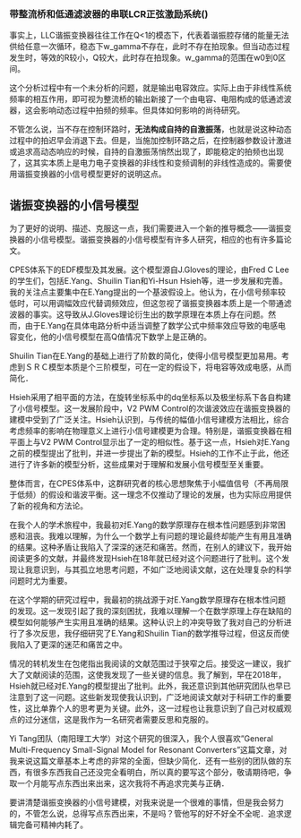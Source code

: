 ### 带整流桥和低通滤波器的串联LCR正弦激励系统()





























事实上，LLC谐振变换器往往工作在Q<1的模态下，代表着谐振腔存储的能量无法供给任意一次循环，稳态下w_gamma不存在，此时不存在拍现象。但当动态过程发生时，等效的R较小，Q较大，此时存在拍现象。w_gamma的范围在w0到0区间。

这个分析过程中有一个未分析的问题，就是输出电容效应。实际上由于非线性系统频率的相互作用，即可视为整流桥的输出新接了一个由电容、电阻构成的低通滤波器，这会影响动态过程中拍频的频率。但具体如何影响的尚待研究。







不管怎么说，当不存在控制环路时，**无法构成自持的自激振荡**，也就是说这种动态过程中的拍迟早会消退下去。但是，当施加控制环路之后，在控制器参数设计激进或追求高动态响应的时候，自持的自激振荡悄然出现了，即能稳定的拍频也出现了，这其实本质上是电力电子变换器的非线性和变频调制的非线性造成的。需要使用谐振变换器的小信号模型更好的说明这点。

## 谐振变换器的小信号模型

为了更好的说明、描述、克服这一点，我们需要进入一个新的推导概念——谐振变换器的小信号模型。谐振变换器的小信号模型有许多人研究，相应的也有许多篇论文。

CPES体系下的EDF模型及其发展。这个模型源自J.Gloves的理论，由Fred C Lee的学生们，包括E.Yang、Shuilin Tian和Yi-Hsun Hsieh等，进一步发展和完善。我的关注点主要集中在E.Yang提出的一个基波假设上。他认为，在小信号频率较低时，可以用调幅效应代替调频效应，但这忽视了谐振变换器本质上是一个带通滤波器的事实。这导致从J.Gloves理论衍生出的数学原理在本质上存在问题。然而，由于E.Yang在具体电路分析中适当调整了数学公式中频率效应导致的电感电容变化，他的小信号模型在高Q值情况下数学上是正确的。

Shuilin Tian在E.Yang的基础上进行了阶数的简化，使得小信号模型更加易用。考虑到ＳＲＣ模型本质是个三阶模型，可在一定的假设下，将电容等效成电感，从而简化．

Hsieh采用了相平面的方法，在旋转坐标系中的dq坐标系以及极坐标系下各自构建了小信号模型。这一发展阶段中，V2 PWM Control的次谐波效应在谐振变换器的建模中受到了广泛关注。Hsieh认识到，与传统的幅值小信号建模方法相比，综合考虑频率的影响在物理意义上进行小信号建模更为合理。特别是，谐振变换器在相平面上与V2 PWM Control显示出了一定的相似性。基于这一点，Hsieh对E.Yang之前的模型提出了批判，并进一步提出了新的模型。Hsieh的工作不止于此，他还进行了许多新的模型分析，这些成果对于理解和发展小信号模型至关重要。

整体而言，在CPES体系中，这群研究者的核心思想聚焦于小幅值信号（不再局限于低频）的假设和谐波平衡。这一理念不仅推动了理论的发展，也为实际应用提供了新的视角和方法论。

在我个人的学术旅程中，我最初对E.Yang的数学原理存在根本性问题感到非常困惑和沮丧。我难以理解，为什么一个数学上有问题的理论最终却能产生有用且准确的结果。这种矛盾让我陷入了深深的迷茫和痛苦。然而，在别人的建议下，我开始阅读更多的文献，并最终发现Hsieh在18年就已经对这个问题进行了批判。这个发现让我意识到，与其孤立地思考问题，不如广泛地阅读文献，这在处理复杂的科学问题时尤为重要。

在这个学期的研究过程中，我最初的挑战源于对E.Yang数学原理存在根本性问题的发现。这一发现引起了我的深刻困扰，我难以理解一个在数学原理上存在缺陷的模型如何能够产生实用且准确的结果。这种认识上的冲突导致了我对自己的分析进行了多次反思，我仔细研究了E.Yang和Shuilin Tian的数学推导过程，但这反而使我陷入了更深的迷茫和痛苦之中。

情况的转机发生在包佬指出我阅读的文献范围过于狭窄之后。接受这一建议，我扩大了文献阅读的范围，这使我发现了一些关键的信息。我了解到，早在2018年，Hsieh就已经对E.Yang的模型提出了批判。此外，我还意识到其他研究团队也早已注意到了这一问题。这些新发现使我认识到，广泛地阅读文献对于科研工作的重要性，这比单靠个人的思考更为关键。此外，这一过程也让我意识到了自己对权威观点的过分迷信，这是我作为一名研究者需要反思和克服的。

Yi Tang团队（南阳理工大学）对这个研究的很深入，我个人很喜欢”General Multi-Frequency Small-Signal Model for Resonant Converters”这篇文章，对我来说这篇文章基本上考虑的非常的全面，但缺少简化．还有一些别的团队做的东西，有很多东西我自己还没完全看明白，所以真的要写这个部分，敬请期待吧，争取一个月能写点东西出来出来，这次我将不再追求完美与正确．

要讲清楚谐振变换器的小信号建模，对我来说是一个很难的事情，但是我会努力的，不管怎么说，总得写点东西出来，不是吗？管他写的好不好全不全呢．追求逻辑完备可精神内耗了。

